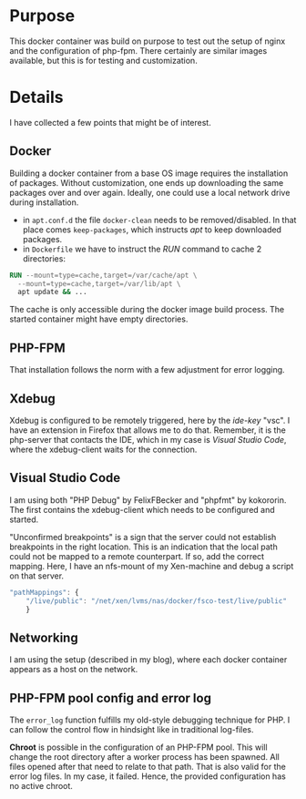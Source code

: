 # Purpose

This docker container was build on purpose to test out the setup of nginx and the configuration of php-fpm. There certainly are similar images available, but this is for testing and customization.

# Details

I have collected a few points that might be of interest.

## Docker

Building a docker container from a base OS image requires the installation of packages. Without customization, one ends up downloading the same packages over and over again. Ideally, one could use a local network drive during installation.

* in `apt.conf.d` the file `docker-clean` needs to be removed/disabled. In that place comes `keep-packages`, which instructs *apt* to keep downloaded packages.
* in `Dockerfile` we have to instruct the *RUN* command to cache 2 directories:
~~~DOCKERFILE
RUN --mount=type=cache,target=/var/cache/apt \
  --mount=type=cache,target=/var/lib/apt \
  apt update && ...
~~~

The cache is only accessible during the docker image build process. The started container might have empty directories.


## PHP-FPM

That installation follows the norm with a few adjustment for error logging.

## Xdebug

Xdebug is configured to be remotely triggered, here by the *ide-key* "vsc". I have an extension in Firefox that allows me to do that. Remember, it is the php-server that contacts the IDE, which in my case is *Visual Studio Code*, where the xdebug-client waits for the connection.

## Visual Studio Code

I am using both "PHP Debug" by FelixFBecker and "phpfmt" by kokororin. The first contains the xdebug-client which needs to be configured and started. 

"Unconfirmed breakpoints" is a sign that the server could not establish breakpoints in the right location. This is an indication that the local path could not be mapped to a remote counterpart. If so, add the correct mapping. Here, I have an nfs-mount of my Xen-machine and debug a script on that server. 
~~~Javascript
"pathMappings": {
    "/live/public": "/net/xen/lvms/nas/docker/fsco-test/live/public"
    }
~~~

## Networking

I am using the setup (described in my blog), where each docker container appears as a host on the network.

## PHP-FPM pool config and error log

The `error_log` function fulfills my old-style debugging technique for PHP. I can follow the control flow in hindsight like in traditional log-files.

**Chroot** is possible in the configuration of an PHP-FPM pool. This will change the root directory after a worker process has been spawned. All files opened after that need to relate to that path. That is also valid for the error log files. In my case, it failed. Hence, the provided configuration has no active chroot.